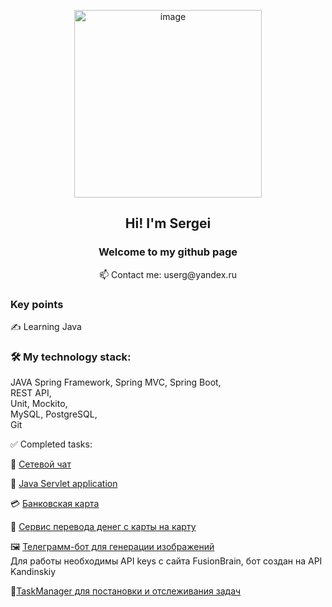 <p align="center">
    <img src="https://github.com/user-attachments/assets/c86ef2ea-9546-48fd-87b9-18a0335f5637" alt="image" width="300">
</p>
<h2 align="center">Hi! I'm Sergei</h2>
<h3 align="center">Welcome to my github page</h3>
<p align="center">
📫 Contact me: userg@yandex.ru
</p>

### Key points

✍️ Learning Java  

### 🛠 My technology stack:

 JAVA 
Spring Framework, Spring MVC, Spring Boot,  
REST API,  
Unit, Mockito,  
MySQL, PostgreSQL,  
Git   
<!--
[![My Skills](https://skills.thijs.gg/icons?i=java,css,html,git,mysql)](https://skills.thijs.gg)
-->

 ✅ Completed tasks:

📝 [Сетевой чат](https://github.com/SKISHCHENKO/Chat)  

🔗 [Java Servlet application](https://github.com/SKISHCHENKO/ServletsPosts)  

💳 [Банковская карта](https://github.com/SKISHCHENKO/BankApp)

💸 [Сервис перевода денег с карты на карту](https://github.com/SKISHCHENKO/MoneyTransferApp)

🖼️ [Телеграмм-бот для генерации изображений](https://github.com/SKISHCHENKO/GeneratePictBot)  
Для работы необходимы API keys с сайта FusionBrain, бот создан на API Kandinskiy

📝[TaskManager для постановки и отслеживания задач](https://github.com/SKISHCHENKO/TaskManager)

<!--
**SKISHCHENKO/SKISHCHENKO** is a ✨ _special_ ✨ repository because its `README.md` (this file) appears on your GitHub profile.

Here are some ideas to get you started:

- 🔭 I’m currently working on ...
- 🌱 I’m currently learning ...
- 👯 I’m looking to collaborate on ...
- 🤔 I’m looking for help with ...
- 💬 Ask me about ...
- 📫 How to reach me: ...
- 😄 Pronouns: ...
- ⚡ Fun fact: ...
-->
